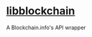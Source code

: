 [libblockchain](http://deavmi.github.io/libblockchain)
=============

A Blockchain.info's API wrapper
